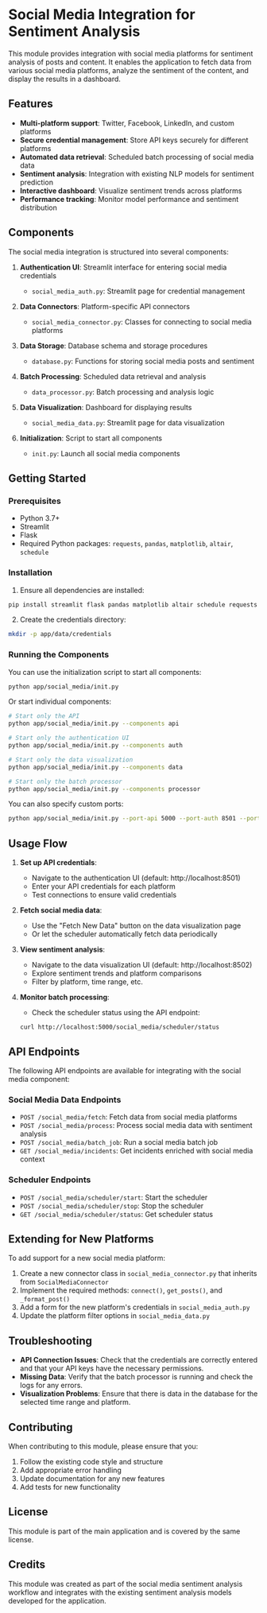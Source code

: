 # Social Media Integration for Sentiment Analysis

This module provides integration with social media platforms for sentiment analysis of posts and content. It enables the application to fetch data from various social media platforms, analyze the sentiment of the content, and display the results in a dashboard.

## Features

- **Multi-platform support**: Twitter, Facebook, LinkedIn, and custom platforms
- **Secure credential management**: Store API keys securely for different platforms
- **Automated data retrieval**: Scheduled batch processing of social media data
- **Sentiment analysis**: Integration with existing NLP models for sentiment prediction
- **Interactive dashboard**: Visualize sentiment trends across platforms
- **Performance tracking**: Monitor model performance and sentiment distribution

## Components

The social media integration is structured into several components:

1. **Authentication UI**: Streamlit interface for entering social media credentials
   - `social_media_auth.py`: Streamlit page for credential management

2. **Data Connectors**: Platform-specific API connectors
   - `social_media_connector.py`: Classes for connecting to social media platforms

3. **Data Storage**: Database schema and storage procedures
   - `database.py`: Functions for storing social media posts and sentiment

4. **Batch Processing**: Scheduled data retrieval and analysis
   - `data_processor.py`: Batch processing and analysis logic

5. **Data Visualization**: Dashboard for displaying results
   - `social_media_data.py`: Streamlit page for data visualization

6. **Initialization**: Script to start all components
   - `init.py`: Launch all social media components

## Getting Started

### Prerequisites

- Python 3.7+
- Streamlit
- Flask
- Required Python packages: `requests`, `pandas`, `matplotlib`, `altair`, `schedule`

### Installation

1. Ensure all dependencies are installed:
```bash
pip install streamlit flask pandas matplotlib altair schedule requests
```

2. Create the credentials directory:
```bash
mkdir -p app/data/credentials
```

### Running the Components

You can use the initialization script to start all components:

```bash
python app/social_media/init.py
```

Or start individual components:

```bash
# Start only the API
python app/social_media/init.py --components api

# Start only the authentication UI
python app/social_media/init.py --components auth

# Start only the data visualization
python app/social_media/init.py --components data

# Start only the batch processor
python app/social_media/init.py --components processor
```

You can also specify custom ports:

```bash
python app/social_media/init.py --port-api 5000 --port-auth 8501 --port-data 8502
```

## Usage Flow

1. **Set up API credentials**:
   - Navigate to the authentication UI (default: http://localhost:8501)
   - Enter your API credentials for each platform
   - Test connections to ensure valid credentials

2. **Fetch social media data**:
   - Use the "Fetch New Data" button on the data visualization page
   - Or let the scheduler automatically fetch data periodically

3. **View sentiment analysis**:
   - Navigate to the data visualization UI (default: http://localhost:8502)
   - Explore sentiment trends and platform comparisons
   - Filter by platform, time range, etc.

4. **Monitor batch processing**:
   - Check the scheduler status using the API endpoint:
   ```
   curl http://localhost:5000/social_media/scheduler/status
   ```

## API Endpoints

The following API endpoints are available for integrating with the social media component:

### Social Media Data Endpoints

- `POST /social_media/fetch`: Fetch data from social media platforms
- `POST /social_media/process`: Process social media data with sentiment analysis
- `POST /social_media/batch_job`: Run a social media batch job
- `GET /social_media/incidents`: Get incidents enriched with social media context

### Scheduler Endpoints

- `POST /social_media/scheduler/start`: Start the scheduler
- `POST /social_media/scheduler/stop`: Stop the scheduler
- `GET /social_media/scheduler/status`: Get scheduler status

## Extending for New Platforms

To add support for a new social media platform:

1. Create a new connector class in `social_media_connector.py` that inherits from `SocialMediaConnector`
2. Implement the required methods: `connect()`, `get_posts()`, and `_format_post()`
3. Add a form for the new platform's credentials in `social_media_auth.py`
4. Update the platform filter options in `social_media_data.py`

## Troubleshooting

- **API Connection Issues**: Check that the credentials are correctly entered and that your API keys have the necessary permissions.
- **Missing Data**: Verify that the batch processor is running and check the logs for any errors.
- **Visualization Problems**: Ensure that there is data in the database for the selected time range and platform.

## Contributing

When contributing to this module, please ensure that you:

1. Follow the existing code style and structure
2. Add appropriate error handling
3. Update documentation for any new features
4. Add tests for new functionality

## License

This module is part of the main application and is covered by the same license.

## Credits

This module was created as part of the social media sentiment analysis workflow and integrates with the existing sentiment analysis models developed for the application. 